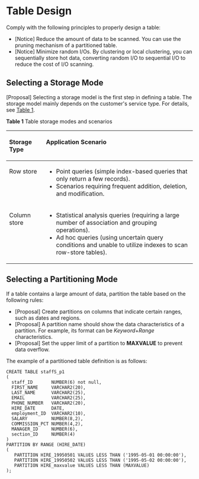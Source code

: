 # Table Design<a name="EN-US_TOPIC_0000001102987918"></a>

Comply with the following principles to properly design a table:

-   \[Notice\] Reduce the amount of data to be scanned. You can use the pruning mechanism of a partitioned table.
-   \[Notice\] Minimize random I/Os. By clustering or local clustering, you can sequentially store hot data, converting random I/O to sequential I/O to reduce the cost of I/O scanning.

## Selecting a Storage Mode<a name="section189043059150"></a>

\[Proposal\] Selecting a storage model is the first step in defining a table. The storage model mainly depends on the customer's service type. For details, see  [Table 1](#table3891877).

**Table  1**  Table storage modes and scenarios

<a name="table3891877"></a>
<table><thead align="left"><tr id="row12104456"><th class="cellrowborder" valign="top" width="19.73%" id="mcps1.2.3.1.1"><p id="p40936856"><a name="p40936856"></a><a name="p40936856"></a>Storage Type</p>
</th>
<th class="cellrowborder" valign="top" width="80.27%" id="mcps1.2.3.1.2"><p id="p46632853"><a name="p46632853"></a><a name="p46632853"></a>Application Scenario</p>
</th>
</tr>
</thead>
<tbody><tr id="row38265132"><td class="cellrowborder" valign="top" width="19.73%" headers="mcps1.2.3.1.1 "><p id="p12468015"><a name="p12468015"></a><a name="p12468015"></a>Row store</p>
</td>
<td class="cellrowborder" valign="top" width="80.27%" headers="mcps1.2.3.1.2 "><a name="ul61112063105242"></a><a name="ul61112063105242"></a><ul id="ul61112063105242"><li>Point queries (simple index-based queries that only return a few records).</li><li>Scenarios requiring frequent addition, deletion, and modification.</li></ul>
</td>
</tr>
<tr id="row64051613"><td class="cellrowborder" valign="top" width="19.73%" headers="mcps1.2.3.1.1 "><p id="p20798169"><a name="p20798169"></a><a name="p20798169"></a>Column store</p>
</td>
<td class="cellrowborder" valign="top" width="80.27%" headers="mcps1.2.3.1.2 "><a name="ul38359637105253"></a><a name="ul38359637105253"></a><ul id="ul38359637105253"><li>Statistical analysis queries (requiring a large number of association and grouping operations).</li><li>Ad hoc queries (using uncertain query conditions and unable to utilize indexes to scan row-store tables).</li></ul>
</td>
</tr>
</tbody>
</table>

## Selecting a Partitioning Mode<a name="section3098621691543"></a>

If a table contains a large amount of data, partition the table based on the following rules:

-   \[Proposal\] Create partitions on columns that indicate certain ranges, such as dates and regions.
-   \[Proposal\] A partition name should show the data characteristics of a partition. For example, its format can be  _Keyword_+_Range_  characteristics.
-   \[Proposal\] Set the upper limit of a partition to  **MAXVALUE**  to prevent data overflow.

The example of a partitioned table definition is as follows:

```
CREATE TABLE staffS_p1
(
  staff_ID       NUMBER(6) not null,
  FIRST_NAME     VARCHAR2(20),
  LAST_NAME      VARCHAR2(25),
  EMAIL          VARCHAR2(25),
  PHONE_NUMBER   VARCHAR2(20),
  HIRE_DATE      DATE,
  employment_ID  VARCHAR2(10),
  SALARY         NUMBER(8,2),
  COMMISSION_PCT NUMBER(4,2),
  MANAGER_ID     NUMBER(6),
  section_ID     NUMBER(4)
)
PARTITION BY RANGE (HIRE_DATE)
( 
   PARTITION HIRE_19950501 VALUES LESS THAN ('1995-05-01 00:00:00'),
   PARTITION HIRE_19950502 VALUES LESS THAN ('1995-05-02 00:00:00'),
   PARTITION HIRE_maxvalue VALUES LESS THAN (MAXVALUE)
);
```


